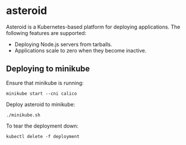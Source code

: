 # asteroid

Asteroid is a Kubernetes-based platform for deploying applications. The following features are supported:

- Deploying Node.js servers from tarballs.
- Applications scale to zero when they become inactive.

## Deploying to minikube

Ensure that minikube is running:

```
minikube start --cni calico
```

Deploy asteroid to minikube:

```
./minikube.sh
```

To tear the deployment down:

```
kubectl delete -f deployment
```
